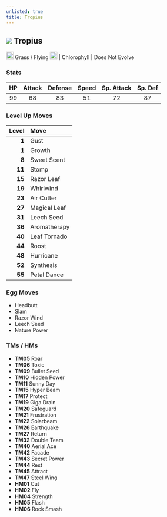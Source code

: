 ```yaml
---
unlisted: true
title: Tropius
---
```

## ![](https://serebii.net/emerald/pokemon/357.png) Tropius
<img src="https://archives.bulbagarden.net/media/upload/thumb/a/a8/Grass_icon_SwSh.png/64px-Grass_icon_SwSh.png" width="20px" height="20px"> Grass / Flying <img src="https://archives.bulbagarden.net/media/upload/thumb/b/b5/Flying_icon_SwSh.png/64px-Flying_icon_SwSh.png" width="20px" height="20px"> | Chlorophyll | Does Not Evolve

### Stats

| HP | Attack | Defense | Speed | Sp. Attack | Sp. Def |
|:---:|:---:|:---:|:---:|:---:|:---:|
| 99 | 68 | 83 | 51 | 72 | 87 |

### Level Up Moves

| Level | Move |
|---:|:---|
| **1** | Gust |
| **1** | Growth |
| **8** | Sweet Scent |
| **11** | Stomp |
| **15** | Razor Leaf |
| **19** | Whirlwind |
| **23** | Air Cutter |
| **27** | Magical Leaf |
| **31** | Leech Seed |
| **36** | Aromatherapy |
| **40** | Leaf Tornado |
| **44** | Roost |
| **48** | Hurricane |
| **52** | Synthesis |
| **55** | Petal Dance |


### Egg Moves
- Headbutt
- Slam
- Razor Wind
- Leech Seed
- Nature Power

### TMs / HMs
- **TM05** Roar
- **TM06** Toxic
- **TM09** Bullet Seed
- **TM10** Hidden Power
- **TM11** Sunny Day
- **TM15** Hyper Beam
- **TM17** Protect
- **TM19** Giga Drain
- **TM20** Safeguard
- **TM21** Frustration
- **TM22** Solarbeam
- **TM26** Earthquake
- **TM27** Return
- **TM32** Double Team
- **TM40** Aerial Ace
- **TM42** Facade
- **TM43** Secret Power
- **TM44** Rest
- **TM45** Attract
- **TM47** Steel Wing
- **HM01** Cut
- **HM02** Fly
- **HM04** Strength
- **HM05** Flash
- **HM06** Rock Smash